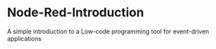 # Node-Red-Introduction
A simple introduction to a Low-code programming tool for event-driven applications

